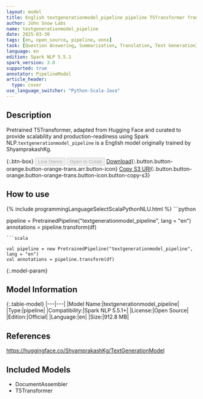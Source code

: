 ```yaml
---
layout: model
title: English textgenerationmodel_pipeline pipeline T5Transformer from ShyamprakashKg
author: John Snow Labs
name: textgenerationmodel_pipeline
date: 2025-03-30
tags: [en, open_source, pipeline, onnx]
task: [Question Answering, Summarization, Translation, Text Generation]
language: en
edition: Spark NLP 5.5.1
spark_version: 3.0
supported: true
annotator: PipelineModel
article_header:
  type: cover
use_language_switcher: "Python-Scala-Java"
---
```


## Description

Pretrained T5Transformer, adapted from Hugging Face and curated to provide scalability and production-readiness using Spark NLP.`textgenerationmodel_pipeline` is a English model originally trained by ShyamprakashKg.

{:.btn-box}
<button class="button button-orange" disabled>Live Demo</button>
<button class="button button-orange" disabled>Open in Colab</button>
[Download](https://s3.amazonaws.com/auxdata.johnsnowlabs.com/public/models/textgenerationmodel_pipeline_en_5.5.1_3.0_1743298614922.zip){:.button.button-orange.button-orange-trans.arr.button-icon}
[Copy S3 URI](s3://auxdata.johnsnowlabs.com/public/models/textgenerationmodel_pipeline_en_5.5.1_3.0_1743298614922.zip){:.button.button-orange.button-orange-trans.button-icon.button-copy-s3}

## How to use



<div class="tabs-box" markdown="1">
{% include programmingLanguageSelectScalaPythonNLU.html %}
```python

pipeline = PretrainedPipeline("textgenerationmodel_pipeline", lang = "en")
annotations =  pipeline.transform(df)   

```
```scala

val pipeline = new PretrainedPipeline("textgenerationmodel_pipeline", lang = "en")
val annotations = pipeline.transform(df)

```
</div>

{:.model-param}
## Model Information

{:.table-model}
|---|---|
|Model Name:|textgenerationmodel_pipeline|
|Type:|pipeline|
|Compatibility:|Spark NLP 5.5.1+|
|License:|Open Source|
|Edition:|Official|
|Language:|en|
|Size:|912.8 MB|

## References

https://huggingface.co/ShyamprakashKg/TextGenerationModel

## Included Models

- DocumentAssembler
- T5Transformer